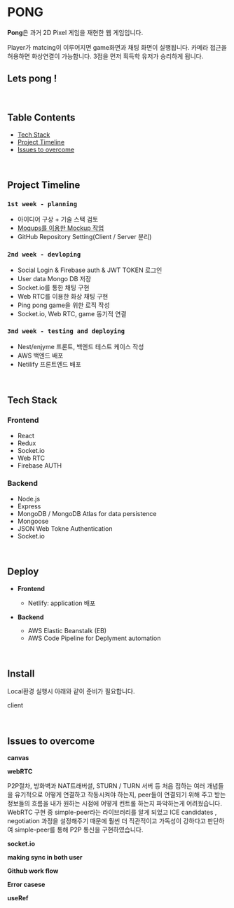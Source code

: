 # PONG

**Pong**은 과거 2D Pixel 게임을 재현한 웹 게임입니다.

Player가 matcing이 이루어지면 game화면과 채팅 화면이 실행됩니다. 카메라 접근을 허용하면 화상연결이 가능합니다. 3점을 먼저 흭득학 유저가 승리하게 됩니다.

## Lets pong !

<br>

## Table Contents

- [Tech Stack](##Tech-Stack)
- [Project Timeline](##Project-imeline)
- [Issues to overcome](##Challenge-to-overcome)

<br>

## Project Timeline

### `1st week - planning`
- 아이디어 구상 + 기술 스택 검토
- [Moqups를 이용한 Mockup 작업](https://www.notion.so/mockup-412127cf77c2416b8d9d3e44139a5e67)
- GitHub Repository Setting(Client / Server 분리)

### `2nd week - devloping`
- Social Login & Firebase auth & JWT TOKEN 로그인
- User data Mongo DB 저장
- Socket.io를 통한 채팅 구현
- Web RTC를 이용한 화상 채팅 구현
- Ping pong game을 위한 로직 작성
- Socket.io, Web RTC, game 동기적 연결

### `3nd week - testing and deploying`
- Nest/enjyme 프론트, 백엔드 테스트 케이스 작성
- AWS 백엔드 배포
- Netilify 프론트엔드 배포

<br>

## Tech Stack

### Frontend

- React
- Redux
- Socket.io
- Web RTC
- Firebase AUTH

### Backend

- Node.js
- Express
- MongoDB / MongoDB Atlas for data persistence
- Mongoose
- JSON Web Tokne Authentication
- Socket.io

<br>

## Deploy

- **Frontend**
  - Netlify: application 배포

- **Backend**
  - AWS Elastic Beanstalk (EB)
  - AWS Code Pipeline for Deplyment automation

<br>

## Install

Local환경 실행시 아래와 같이 준비가 필요합니다.

client

<br>

## Issues to overcome

**canvas**

**webRTC**

P2P절차, 방화벽과 NAT트래버셜, STURN / TURN 서버 등 처음 접하는 여러 개념들을 유기적으로 어떻게 연결하고 작동시켜야 하는지, peer들이 연결되기 위해 주고 받는 정보들의 흐름을 내가 원하는 시점에 어떻게 컨트롤 하는지 파악하는게 어려웠습니다. WebRTC 구현 중 simple-peer라는 라이브러리를 알게 되었고 ICE candidates , negotiation 과정을 설정해주기 때문에 훨씬 더 직관적이고 가독성이 강하다고 판단하여 simple-peer를 통해 P2P 통신을 구현하였습니다.

**socket.io**

**making sync in both user**

**Github work flow**

**Error casese**

**useRef**
